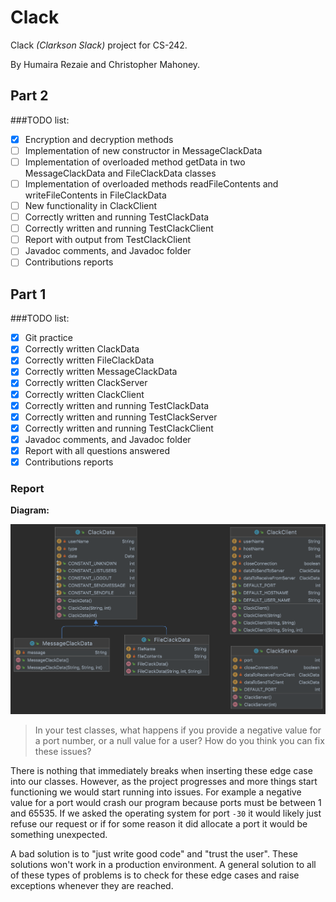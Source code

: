 # Clack
Clack _(Clarkson Slack)_ project for CS-242.

By Humaira Rezaie and Christopher Mahoney.

## Part 2
###TODO list:
- [x] Encryption and decryption methods
- [ ] Implementation of new constructor in MessageClackData
- [ ] Implementation of overloaded method getData in two MessageClackData and FileClackData classes
- [ ] Implementation of overloaded methods readFileContents and writeFileContents in FileClackData
- [ ] New functionality in ClackClient
- [ ] Correctly written and running TestClackData
- [ ] Correctly written and running TestClackClient
- [ ] Report with output from TestClackClient
- [ ] Javadoc comments, and Javadoc folder
- [ ] Contributions reports

## Part 1
###TODO list:
- [x] Git practice
- [x] Correctly written ClackData
- [x] Correctly written FileClackData
- [x] Correctly written MessageClackData
- [x] Correctly written ClackServer 
- [x] Correctly written ClackClient
- [x] Correctly written and running TestClackData
- [x] Correctly written and running TestClackServer
- [x] Correctly written and running TestClackClient
- [x] Javadoc comments, and Javadoc folder
- [x] Report with all questions answered
- [x] Contributions reports
  
### Report

**Diagram:**

![](screenshot.png)

> In your test classes, what happens if you provide a negative value for a port
number, or a null value for a user? How do you think you can fix these issues?

There is nothing that immediately breaks when inserting these edge case into our classes. 
However, as the project progresses and more things start functioning we would start running into issues.
For example a negative value for a port would crash our program because ports must be between 1 and 65535.
If we asked the operating system for port `-30` it would likely just refuse our request or if 
for some reason it did allocate a port it would be something unexpected.

A bad solution is to "just write good code" and "trust the user". These solutions won't work in a production 
environment. A general solution to all of these types of problems is to check for these edge cases and raise exceptions
whenever they are reached.
